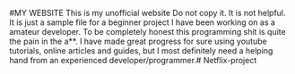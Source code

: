 #MY WEBSITE
This is my unofficial website
Do not copy it. It is not helpful.
It is just a sample file for a beginner project I have been working on as a amateur developer.
To be completely honest this programming shit is quite the pain in the a**. 
I have made great progress for sure using youtube tutorials, online articles and guides, but I most definitely need a helping hand from an experienced developer/programmer.# Netflix-project

